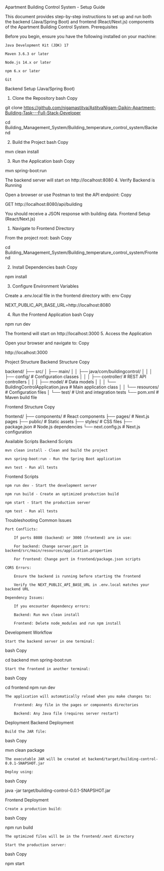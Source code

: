 Apartment Building Control System - Setup Guide

This document provides step-by-step instructions to set up and run both the backend (Java/Spring Boot) and frontend (React/Next.js) components of the Apartment Building Control System.
Prerequisites

Before you begin, ensure you have the following installed on your machine:

    Java Development Kit (JDK) 17

    Maven 3.6.3 or later

    Node.js 14.x or later

    npm 6.x or later

    Git

Backend Setup (Java/Spring Boot)
1. Clone the Repository
bash
Copy

git clone https://github.com/nigamastitva/AstitvaNigam-Daikin-Apartment-Building-Task---Full-Stack-Developer

cd Building_Management_System/Building_temperature_control_system/Backend

2. Build the Project
bash
Copy

mvn clean install

3. Run the Application
bash
Copy

mvn spring-boot:run

The backend server will start on http://localhost:8080
4. Verify Backend is Running

Open a browser or use Postman to test the API endpoint:
Copy

GET http://localhost:8080/api/building

You should receive a JSON response with building data.
Frontend Setup (React/Next.js)
1. Navigate to Frontend Directory

From the project root:
bash
Copy

cd Building_Management_System/Building_temperature_control_system/Frontend

2. Install Dependencies
bash
Copy

npm install

3. Configure Environment Variables

Create a .env.local file in the frontend directory with:
env
Copy

NEXT_PUBLIC_API_BASE_URL=http://localhost:8080

4. Run the Frontend Application
bash
Copy

npm run dev

The frontend will start on http://localhost:3000
5. Access the Application

Open your browser and navigate to:
Copy

http://localhost:3000

Project Structure
Backend Structure
Copy

backend/
├── src/
│   ├── main/
│   │   ├── java/com/buildingcontrol/
│   │   │   ├── config/          # Configuration classes
│   │   │   ├── controller/      # REST API controllers
│   │   │   ├── model/           # Data models
│   │   │   └── BuildingControlApplication.java  # Main application class
│   │   └── resources/           # Configuration files
│   └── test/                    # Unit and integration tests
└── pom.xml                      # Maven build file

Frontend Structure
Copy

frontend/
├── components/                  # React components
├── pages/                       # Next.js pages
├── public/                      # Static assets
├── styles/                      # CSS files
├── package.json                 # Node.js dependencies
└── next.config.js               # Next.js configuration

Available Scripts
Backend Scripts

    mvn clean install - Clean and build the project

    mvn spring-boot:run - Run the Spring Boot application

    mvn test - Run all tests

Frontend Scripts

    npm run dev - Start the development server

    npm run build - Create an optimized production build

    npm start - Start the production server

    npm test - Run all tests

Troubleshooting
Common Issues

    Port Conflicts:

        If ports 8080 (backend) or 3000 (frontend) are in use:

        For backend: Change server.port in backend/src/main/resources/application.properties

        For frontend: Change port in frontend/package.json scripts

    CORS Errors:

        Ensure the backend is running before starting the frontend

        Verify the NEXT_PUBLIC_API_BASE_URL in .env.local matches your backend URL

    Dependency Issues:

        If you encounter dependency errors:

        Backend: Run mvn clean install

        Frontend: Delete node_modules and run npm install

Development Workflow

    Start the backend server in one terminal:

bash
Copy

cd backend
mvn spring-boot:run

    Start the frontend in another terminal:

bash
Copy

cd frontend
npm run dev

    The application will automatically reload when you make changes to:

        Frontend: Any file in the pages or components directories

        Backend: Any Java file (requires server restart)

Deployment
Backend Deployment

    Build the JAR file:

bash
Copy

mvn clean package

    The executable JAR will be created at backend/target/building-control-0.0.1-SNAPSHOT.jar

    Deploy using:

bash
Copy

java -jar target/building-control-0.0.1-SNAPSHOT.jar

Frontend Deployment

    Create a production build:

bash
Copy

npm run build

    The optimized files will be in the frontend/.next directory

    Start the production server:

bash
Copy

npm start
